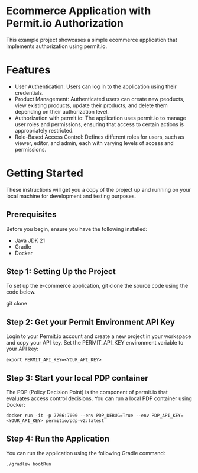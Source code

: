 # Ecommerce Application with Permit.io Authorization
This example project showcases a simple ecommerce application that implements authorization using permit.io.

# Features
- User Authentication: Users can log in to the application using their credentials.
- Product Management: Authenticated users can create new peoducts, view existing products, update their products, and delete them depending on their authorization level.
- Authorization with permit.io: The application uses permit.io to manage user roles and permissions, ensuring that access to certain actions is appropriately restricted.
- Role-Based Access Control: Defines different roles for users, such as viewer, editor, and admin, each with varying levels of access and permissions.

# Getting Started
These instructions will get you a copy of the project up and running on your local machine for development and testing purposes.

## Prerequisites
Before you begin, ensure you have the following installed:

- Java JDK 21
- Gradle
- Docker

## Step 1: Setting Up the Project
To set up the e-commerce application, git clone the source code using the code below.

git clone 

## Step 2: Get your Permit Environment API Key
Login to your Permit.io account and create a new project in your workspace and copy your API key. Set the PERMIT_API_KEY environment variable to your API key:

```
export PERMIT_API_KEY=<YOUR_API_KEY>
```

## Step 3: Start your local PDP container
The PDP (Policy Decision Point) is the component of permit.io that evaluates access control decisions. You can run a local PDP container using Docker:

```
docker run -it -p 7766:7000 --env PDP_DEBUG=True --env PDP_API_KEY=<YOUR_API_KEY> permitio/pdp-v2:latest
```

## Step 4: Run the Application
You can run the application using the following Gradle command:

```
./gradlew bootRun
```


